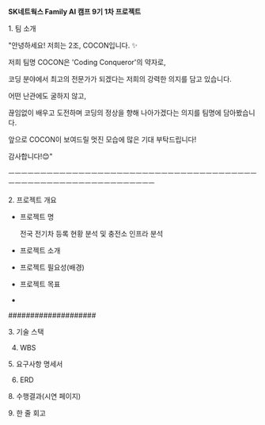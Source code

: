 

**SK네트웍스 Family AI 캠프 9기 1차 프로젝트**


1. 팀 소개

"안녕하세요! 저희는 2조, 
COCON입니다. ✨

저희 팀명 COCON은 'Coding Conqueror'의 약자로, 

코딩 분야에서 최고의 전문가가 되겠다는 저희의 강력한 의지를 담고 있습니다. 

어떤 난관에도 굴하지 않고, 

끊임없이 배우고 도전하며 코딩의 정상을 향해 나아가겠다는 의지를 팀명에 담아봤습니다.

앞으로 COCON이 보여드릴 멋진 모습에 많은 기대 부탁드립니다! 

감사합니다!😊"

ㅡㅡㅡㅡㅡㅡㅡㅡㅡㅡㅡㅡㅡㅡㅡㅡㅡㅡㅡㅡㅡㅡㅡㅡㅡㅡㅡㅡㅡㅡㅡㅡㅡㅡㅡㅡㅡㅡㅡㅡㅡㅡㅡㅡㅡㅡㅡㅡㅡㅡㅡㅡㅡㅡㅡㅡㅡㅡㅡㅡㅡㅡ

2. 프로젝트 개요

- 프로젝트 명

  전국 전기차 등록 현황 분석 및 충전소 인프라 분석
- 프로젝트 소개
- 프로젝트 필요성(배경)
- 프로젝트 목표
- 
####################


3. 기술 스택

4. WBS

5. 요구사항 명세서

6. ERD

8. 수행결과(시연 페이지)

9. 한 줄 회고
